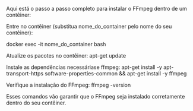 Aqui está o passo a passo completo para instalar o FFmpeg dentro de um contêiner:

Entre no contêiner (substitua nome_do_container pelo nome do seu contêiner):

docker exec -it nome_do_container bash

Atualize os pacotes no contêiner: apt-get update

Instale as dependências necessáriase ffmpeg: apt-get install -y apt-transport-https software-properties-common && apt-get install -y ffmpeg

Verifique a instalação do FFmpeg: ffmpeg -version

Esses comandos vão garantir que o FFmpeg seja instalado corretamente dentro do seu contêiner.
